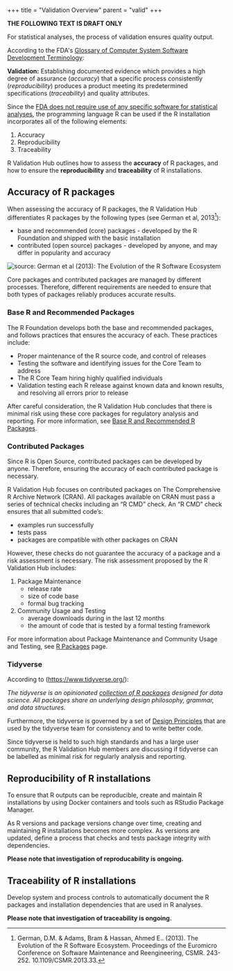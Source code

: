 +++
title = "Validation Overview"
parent = "valid"
+++

**THE FOLLOWING TEXT IS DRAFT ONLY**

For statistical analyses, the process of validation ensures quality output.

According to the FDA's [Glossary of Computer System Software Development Terminology](https://www.fda.gov/iceci/inspections/inspectionguides/ucm074875.htm):

**Validation:** Establishing documented evidence which provides a high degree of assurance (*accuracy*) that a specific process consistently (*reproducibility*) produces a product meeting its predetermined specifications (*traceability*) and quality attributes.

Since the [FDA does not require use of any specific software for statistical analyses](https://www.fda.gov/media/109552/download), the programming language R can be used if the R installation incorporates all of the following elements:

1. Accuracy 
2. Reproducibility
3. Traceability

R Validation Hub outlines how to assess the **accuracy** of R packages, and how to ensure the **reproducibility** and **traceability** of R installations.

## Accuracy of R packages

When assessing the accuracy of R packages, the R Validation Hub differentiates R packages by the following types (see German et al, 2013[^1]): 

* base and recommended (core) packages - developed by the R Foundation and shipped with the basic installation
* contributed (open source) packages - developed by anyone, and may differ in popularity and accuracy

![source: German et al (2013): The Evolution of the R Software Ecosystem](/img/overview/German-et-al.png)

Core packages and contributed packages are managed by different processes. Therefore, different requirements are needed to ensure that both types of packages reliably produces accurate results. 

### Base R and Recommended Packages

The R Foundation develops both the base and recommended packages, and follows practices that ensures the accuracy of each. These practices include:

* Proper maintenance of the R source code, and control of releases
* Testing the software and identifying issues for the Core Team to address
* The R Core Team hiring highly qualified individuals
* Validation testing each R release against known data and known results, and resolving all errors prior to release

After careful consideration, the R Validation Hub concludes that there is minimal risk using these core packages for regulatory analysis and reporting. For more information, see [Base R and Recommended R Packages](../base).

### Contributed Packages

Since R is Open Source, contributed packages can be developed by anyone. Therefore, ensuring the accuracy of each contributed package is necessary.

R Validation Hub focuses on contributed packages on The Comprehensive R Archive Network (CRAN). All packages available on CRAN must pass a series of technical checks including an “R CMD” check. An “R CMD” check ensures that all submitted code’s:

* examples run successfully
* tests pass
* packages are compatible with other packages on CRAN

However, these checks do not guarantee the accuracy of a package and a risk assessment is necessary. The risk assessment proposed by the R Validation Hub includes:

1. Package Maintenance
   * release rate
   * size of code base
   * formal bug tracking
2. Community Usage and Testing 
   * average downloads during in the last 12 months 
   * the amount of code that is tested by a formal testing framework

For more information about Package Maintenance and Community Usage and Testing, see
 [R Packages](../packages) page. 

### Tidyverse

According to (https://www.tidyverse.org/):

*The tidyverse is an opinionated [collection of R packages](https://www.tidyverse.org/packages) designed for data science. All packages share an underlying design philosophy, grammar, and data structures.*

Furthermore, the tidyverse is governed by a set of [Design Principles](https://principles.tidyverse.org/) that are used by the tidyverse team for consistency and to write better code.

Since tidyverse is held to such high standards and has a large user community, the R Validation Hub members are discussing if tidyverse can be labelled as minimal risk for regularly analysis and reporting.


## Reproducibility of R installations

To ensure that R outputs can be reproducible, create and maintain R installations by using Docker containers and tools such as RStudio Package Manager.

As R versions and package versions change over time, creating and maintaining R installations becomes more complex. As versions are updated, define a process that checks and tests package integrity with dependencies.

**Please note that investigation of reproducability is ongoing.**


## Traceability of R installations

Develop system and process controls to automatically document the R packages and installation dependencies that are used in R analyses.

**Please note that investigation of traceability is ongoing.**


[^1]: German, D.M. & Adams, Bram & Hassan, Ahmed E.. (2013). The Evolution of the R Software Ecosystem. Proceedings of the Euromicro Conference on Software Maintenance and Reengineering, CSMR. 243-252. 10.1109/CSMR.2013.33. 


